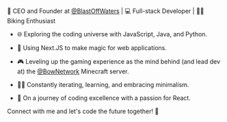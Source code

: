 🚀 CEO and Founder at [@BlastOffWaters](https://github.com/blastoffwaters) | 💻 Full-stack Developer | 🚴‍♂️ Biking Enthusiast

- 🌐 Exploring the coding universe with JavaScript, Java, and Python.
- 🔧 Using Next.JS to make magic for web applications.
- 🎮 Leveling up the gaming experience as the mind behind (and lead dev at) the [@BowNetwork](https://github.com/bownetwork) Minecraft server.

- 👨‍💻 Constantly iterating, learning, and embracing minimalism.
- 🌱 On a journey of coding excellence with a passion for React.

Connect with me and let's code the future together! 🌟
